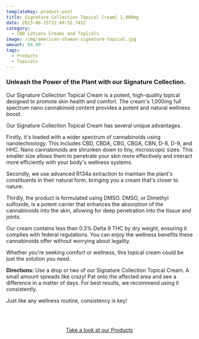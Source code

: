 ```yaml
---
templateKey: product-post
title: Signature Collection Topical Cream| 1,000mg
date: 2023-06-15T22:49:52.741Z
category:
  - CBD Lotions Creams and Topicals
image: /img/american-shaman-signature-topical.jpg
amount: 69.99
tags:
  - Products
  - Topicals
---
```

### Unleash the Power of the Plant with our Signature Collection.

Our Signature Collection Topical Cream is a potent, high-quality topical designed to promote skin health and comfort. The cream's 1,000mg full spectrum nano cannabinoid content provides a potent and natural wellness boost.

Our Signature Collection Topical Cream has several unique advantages.

Firstly, it's loaded with a wider spectrum of cannabinoids using nanotechnology. This includes CBD, CBDA, CBG, CBGA, CBN, D-8, D-9, and HHC. Nano cannabinoids are shrunken down to tiny, microscopic sizes. This smaller size allows them to penetrate your skin more effectively and interact more efficiently with your body's wellness systems.

Secondly, we use advanced R134a extraction to maintain the plant's constituents in their natural form, bringing you a cream that's closer to nature.

Thirdly, the product is formulated using DMSO.  DMSO, or Dimethyl sulfoxide, is a potent carrier that enhances the absorption of the cannabinoids into the skin, allowing for deep penetration into the tissue and joints.

Our cream contains less than 0.3% Delta 9 THC by dry weight, ensuring it complies with federal regulations. You can enjoy the wellness benefits these cannabinoids offer without worrying about legality.

Whether you're seeking comfort or wellness, this topical cream could be just the solution you need.

**Directions:** Use a drop or two of our Signature Collection Topical Cream. A small amount spreads like crazy! Pat onto the affected area and see a difference in a matter of days. For best results, we recommend using it consistently. 

Just like any wellness routine, consistency is key!

<br><br>

<Center><a class="link-view-more-products" target="_blank" href="https://capitalamericanshaman.com/products">Take a look at our Products</a></Center>